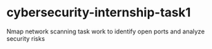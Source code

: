 # cybersecurity-internship-task1
Nmap network scanning task work to identify open ports and analyze security risks
